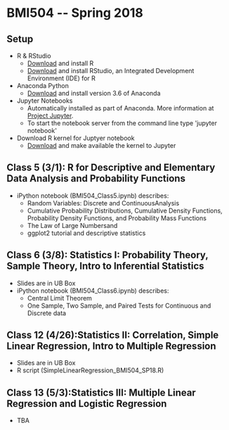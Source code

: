 
# BMI504 -- Spring 2018

## Setup
* R & RStudio
    * [Download](https://cloud.r-project.org/) and install R
    * [Download](https://www.rstudio.com/products/rstudio/download/#download) and install RStudio, an Integrated Development Environment (IDE) for R
* Anaconda Python
    * [Download](https://www.anaconda.com/download/) and install version 3.6 of Anaconda
* Jupyter Notebooks
    * Automatically installed as part of Anaconda. More information at [Project Jupyter](http://jupyter.org/).
    * To start the notebook server from the command line type 'jupyter notebook' 
* Download R kernel for Juptyer notebook
    * [Download](https://irkernel.github.io/installation/) and make available the kernel to Jupyter

## Class 5 (3/1): R for Descriptive and Elementary Data Analysis and Probability Functions
* iPython notebook (BMI504_Class5.ipynb) describes:
    * Random Variables: Discrete and ContinuousAnalysis
    * Cumulative Probability Distributions, Cumulative Density Functions, Probability Density Functions, and Probability Mass Functions
    * The Law of Large Numbersand
    * ggplot2 tutorial and descriptive statistics

## Class 6 (3/8): Statistics I: Probability Theory, Sample Theory, Intro to Inferential Statistics
* Slides are in UB Box
*  iPython notebook (BMI504_Class6.ipynb) describes:
    * Central Limit Theorem
    * One Sample, Two Sample, and Paired Tests for Continuous and Discrete data

## Class 12 (4/26):Statistics II: Correlation, Simple Linear Regression, Intro to Multiple Regression
* Slides are in UB Box
* R script (SimpleLinearRegression_BMI504_SP18.R)

## Class 13 (5/3):Statistics III: Multiple Linear Regression and Logistic Regression
* TBA
